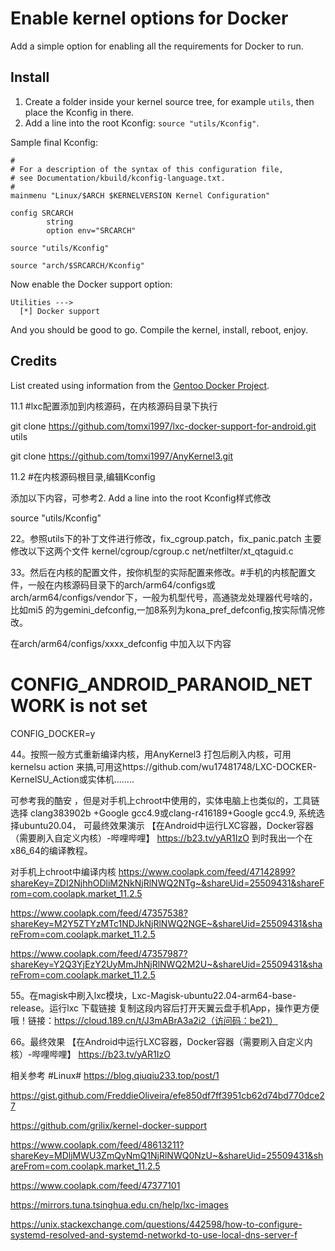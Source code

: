 # Enable kernel options for Docker

Add a simple option for enabling all the requirements for Docker to run.

## Install

1. Create a folder inside your kernel source tree, for example `utils`, then
place the Kconfig in there.
2. Add a line into the root Kconfig: `source "utils/Kconfig"`.

Sample final Kconfig:

    #
    # For a description of the syntax of this configuration file,
    # see Documentation/kbuild/kconfig-language.txt.
    #
    mainmenu "Linux/$ARCH $KERNELVERSION Kernel Configuration"

    config SRCARCH
            string
            option env="SRCARCH"

    source "utils/Kconfig"

    source "arch/$SRCARCH/Kconfig"


Now enable the Docker support option:

    Utilities --->
      [*] Docker support

And you should be good to go. Compile the kernel, install, reboot, enjoy.

## Credits

List created using information from the [Gentoo Docker Project](https://wiki.gentoo.org/wiki/Docker).






11.1 #lxc配置添加到内核源码，在内核源码目录下执行


git clone https://github.com/tomxi1997/lxc-docker-support-for-android.git utils

git clone https://github.com/tomxi1997/AnyKernel3.git



11.2 #在内核源码根目录,编辑Kconfig

添加以下内容，可参考2. Add a line into the root Kconfig样式修改

source "utils/Kconfig"

22。参照utils下的补丁文件进行修改，fix_cgroup.patch，fix_panic.patch
主要修改以下这两个文件
kernel/cgroup/cgroup.c
net/netfilter/xt_qtaguid.c 


33。然后在内核的配置文件，按你机型的实际配置来修改。#手机的内核配置文件，一般在内核源码目录下的arch/arm64/configs或arch/arm64/configs/vendor下，一般为机型代号，高通骁龙处理器代号啥的，比如mi5 的为gemini_defconfig,一加8系列为kona_pref_defconfig,按实际情况修改。

在arch/arm64/configs/xxxx_defconfig
中加入以下内容


#  CONFIG_ANDROID_PARANOID_NETWORK is not set
CONFIG_DOCKER=y


44。按照一般方式重新编译内核，用AnyKernel3 打包后刷入内核，可用kernelsu action 来搞,可用这https://github.com/wu17481748/LXC-DOCKER-KernelSU_Action或实体机........

可参考我的酷安 ，但是对手机上chroot中使用的，实体电脑上也类似的，工具链选择 clang383902b +Google gcc4.9或clang-r416189+Google gcc4.9, 系统选择ubuntu20.04，
可最终效果演示
【在Android中运行LXC容器，Docker容器（需要刷入自定义内核）-哔哩哔哩】 https://b23.tv/yAR1IzO
到时我出一个在x86_64的编译教程。


对手机上chroot中编译内核
https://www.coolapk.com/feed/47142899?shareKey=ZDI2NjhhODliM2NkNjRlNWQ2NTg~&shareUid=25509431&shareFrom=com.coolapk.market_11.2.5

https://www.coolapk.com/feed/47357538?shareKey=M2Y5ZTYzMTc1NDJkNjRlNWQ2NGE~&shareUid=25509431&shareFrom=com.coolapk.market_11.2.5

https://www.coolapk.com/feed/47357987?shareKey=Y2Q3YjEzY2UyMmJhNjRlNWQ2M2U~&shareUid=25509431&shareFrom=com.coolapk.market_11.2.5


55。在magisk中刷入lxc模块，Lxc-Magisk-ubuntu22.04-arm64-base-release。运行lxc
下载链接
复制这段内容后打开天翼云盘手机App，操作更方便哦！链接：https://cloud.189.cn/t/J3mABrA3a2i2（访问码：be21）

66。最终效果
【在Android中运行LXC容器，Docker容器（需要刷入自定义内核）-哔哩哔哩】 https://b23.tv/yAR1IzO

相关参考
#Linux#
https://blog.qiuqiu233.top/post/1 

https://gist.github.com/FreddieOliveira/efe850df7ff3951cb62d74bd770dce27

https://github.com/grilix/kernel-docker-support

https://www.coolapk.com/feed/48613211?shareKey=MDljMWU3ZmQyNmQ1NjRlNWQ0NzU~&shareUid=25509431&shareFrom=com.coolapk.market_11.2.5

https://www.coolapk.com/feed/47377101

https://mirrors.tuna.tsinghua.edu.cn/help/lxc-images

https://unix.stackexchange.com/questions/442598/how-to-configure-systemd-resolved-and-systemd-networkd-to-use-local-dns-server-f


